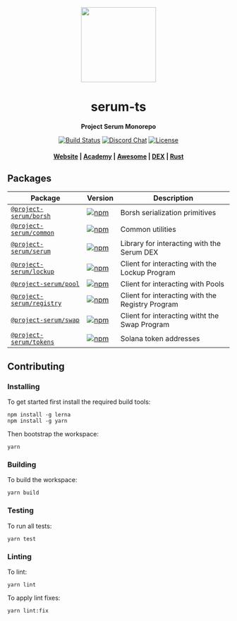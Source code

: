 <div align="center">
  <img height="170" src="http://github.com/project-serum/awesome-serum/blob/master/logo-serum.png?raw=true" />

  <h1>serum-ts</h1>

  <p>
    <strong>Project Serum Monorepo</strong>
  </p>

  <p>
    <a href="https://travis-ci.com/project-serum/serum-ts"><img alt="Build Status" src="https://travis-ci.com/project-serum/serum-ts.svg?branch=master" /></a>
    <a href="https://discord.com/channels/739225212658122886"><img alt="Discord Chat" src="https://img.shields.io/discord/739225212658122886?color=blueviolet" /></a>
    <a href="https://opensource.org/licenses/Apache-2.0"><img alt="License" src="https://img.shields.io/github/license/project-serum/serum-dex?color=blue" /></a>
  </p>

  <h4>
    <a href="https://projectserum.com/">Website</a>
    <span> | </span>
    <a href="https://serum-academy.com/en/">Academy</a>
    <span> | </span>
    <a href="https://github.com/project-serum/awesome-serum">Awesome</a>
    <span> | </span>
    <a href="https://dex.projectserum.com/#/">DEX</a>
    <span> | </span>
    <a href="https://github.com/project-serum/serum-dex">Rust</a>
  </h4>
</div>

## Packages

| Package                                             | Version                                                                                                                   | Description                                             |
| --------------------------------------------------- | ------------------------------------------------------------------------------------------------------------------------- | ------------------------------------------------------- |
| [`@project-serum/borsh`](/packages/borsh)           | [![npm](https://img.shields.io/npm/v/@project-serum/borsh.svg)](https://www.npmjs.com/package/@project-serum/borsh)           | Borsh serialization primitives |
| [`@project-serum/common`](/packages/common)           | [![npm](https://img.shields.io/npm/v/@project-serum/common.svg)](https://www.npmjs.com/package/@project-serum/common)           | Common utilities |
| [`@project-serum/serum`](/packages/serum)                 | [![npm](https://img.shields.io/npm/v/@project-serum/tokens.svg)](https://www.npmjs.com/package/@project-serum/tserum)                 | Library for interacting with the Serum DEX |
| [`@project-serum/lockup`](/packages/lockup) | [![npm](https://img.shields.io/npm/v/@project-serum/lockup.svg)](https://www.npmjs.com/package/@project-serum/lockup) | Client for interacting with the Lockup Program |
| [`@project-serum/pool`](/packages/pool)             | [![npm](https://img.shields.io/npm/v/@project-serum/pool.svg)](https://www.npmjs.com/package/@project-serum/pool)             | Client for interacting with Pools |
| [`@project-serum/registry`](/packages/registry)                 | [![npm](https://img.shields.io/npm/v/@project-serum/registry.svg)](https://www.npmjs.com/package/@project-serum/registry)                 | Client for interacting with the Registry Program |
| [`@project-serum/swap`](/packages/swap)                 | [![npm](https://img.shields.io/npm/v/@project-serum/swap.svg)](https://www.npmjs.com/package/@project-serum/swap)                 | Client for interacting witht the Swap Program |
| [`@project-serum/tokens`](/packages/tokens)                 | [![npm](https://img.shields.io/npm/v/@project-serum/tokens.svg)](https://www.npmjs.com/package/@project-serum/tokens)                 | Solana token addresses |

## Contributing

### Installing

To get started first install the required build tools:

```
npm install -g lerna
npm install -g yarn
```

Then bootstrap the workspace:

```
yarn
```

### Building

To build the workspace:

```
yarn build
```

### Testing

To run all tests:

```
yarn test
```

### Linting

To lint:

```
yarn lint
```

To apply lint fixes:

```
yarn lint:fix
```
